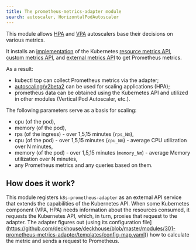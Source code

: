 ```yaml
---
title: The prometheus-metrics-adapter module
search: autoscaler, HorizontalPodAutoscaler 
---
```


This module allows [HPA](https://kubernetes.io/docs/tasks/run-application/horizontal-pod-autoscale/) and [VPA](../../modules/302-vertical-pod-autoscaler/) autoscalers base their decisions on various metrics. 

It installs an [implementation](https://github.com/DirectXMan12/k8s-prometheus-adapter) of the Kubernetes [resource metrics API](https://github.com/kubernetes/community/blob/master/contributors/design-proposals/instrumentation/resource-metrics-api.md), [custom metrics API](https://github.com/kubernetes/community/blob/master/contributors/design-proposals/instrumentation/custom-metrics-api.md), and [external metrics API](https://github.com/kubernetes/community/blob/master/contributors/design-proposals/instrumentation/external-metrics-api.md) to get Prometheus metrics.

As a result:
- kubectl top can collect Prometheus metrics via the adapter;
- [autoscaling/v2beta2](https://kubernetes.io/docs/reference/generated/kubernetes-api/v1.20/#metricspec-v2beta2-autoscaling) can be used for scaling applications (HPA);
- prometheus data can be obtained using the Kubernetes API and utilized in other modules (Vertical Pod Autoscaler, etc.).

The following parameters serve as a basis for scaling:
* cpu (of the pod),
* memory (of the pod),
* rps (of the ingress) - over 1,5,15 minutes (`rps_Nm`),
* cpu (of the pod) - over 1,5,15 minutes (`cpu_Nm`) - average CPU utilization over N minutes,
* memory (of the pod) - over 1,5,15 minutes (`memory_Nm`) - average Memory utilization over N minutes,
* any Prometheus metrics and any queries based on them.

## How does it work?

This module registers `k8s-prometheus-adapter` as an external API service that extends the capabilities of the Kubernetes API. When some Kubernetes component (VPA, HPA) needs information about the resources consumed, it requests the Kubernetes API, which, in turn, proxies that request to the adapter. The adapter figures out (using its configuration file](https://github.com/deckhouse/deckhouse/blob/master/modules/301-prometheus-metrics-adapter/templates/config-map.yaml)) how to calculate the metric and sends a request to Prometheus.

